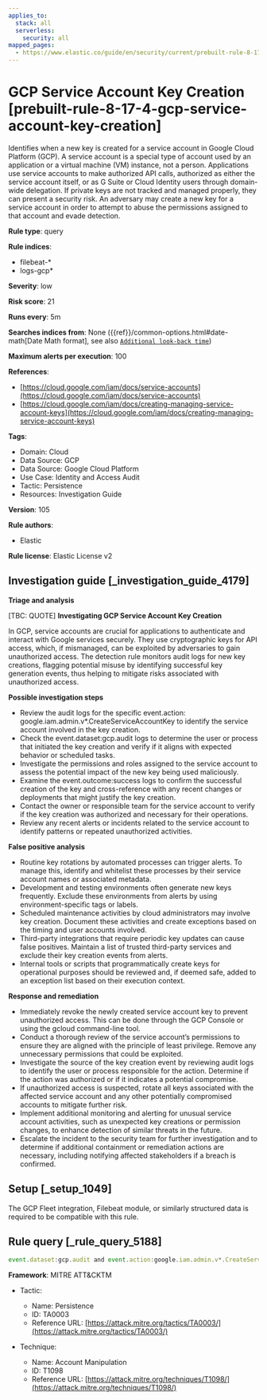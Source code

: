 ```yaml
---
applies_to:
  stack: all
  serverless:
    security: all
mapped_pages:
  - https://www.elastic.co/guide/en/security/current/prebuilt-rule-8-17-4-gcp-service-account-key-creation.html
---
```


# GCP Service Account Key Creation [prebuilt-rule-8-17-4-gcp-service-account-key-creation]

Identifies when a new key is created for a service account in Google Cloud Platform (GCP). A service account is a special type of account used by an application or a virtual machine (VM) instance, not a person. Applications use service accounts to make authorized API calls, authorized as either the service account itself, or as G Suite or Cloud Identity users through domain-wide delegation. If private keys are not tracked and managed properly, they can present a security risk. An adversary may create a new key for a service account in order to attempt to abuse the permissions assigned to that account and evade detection.

**Rule type**: query

**Rule indices**:

* filebeat-*
* logs-gcp*

**Severity**: low

**Risk score**: 21

**Runs every**: 5m

**Searches indices from**: None ({{ref}}/common-options.html#date-math[Date Math format], see also [`Additional look-back time`](docs-content://solutions/security/detect-and-alert/create-detection-rule.md#rule-schedule))

**Maximum alerts per execution**: 100

**References**:

* [https://cloud.google.com/iam/docs/service-accounts](https://cloud.google.com/iam/docs/service-accounts)
* [https://cloud.google.com/iam/docs/creating-managing-service-account-keys](https://cloud.google.com/iam/docs/creating-managing-service-account-keys)

**Tags**:

* Domain: Cloud
* Data Source: GCP
* Data Source: Google Cloud Platform
* Use Case: Identity and Access Audit
* Tactic: Persistence
* Resources: Investigation Guide

**Version**: 105

**Rule authors**:

* Elastic

**Rule license**: Elastic License v2

## Investigation guide [_investigation_guide_4179]

**Triage and analysis**

[TBC: QUOTE]
**Investigating GCP Service Account Key Creation**

In GCP, service accounts are crucial for applications to authenticate and interact with Google services securely. They use cryptographic keys for API access, which, if mismanaged, can be exploited by adversaries to gain unauthorized access. The detection rule monitors audit logs for new key creations, flagging potential misuse by identifying successful key generation events, thus helping to mitigate risks associated with unauthorized access.

**Possible investigation steps**

* Review the audit logs for the specific event.action: google.iam.admin.v*.CreateServiceAccountKey to identify the service account involved in the key creation.
* Check the event.dataset:gcp.audit logs to determine the user or process that initiated the key creation and verify if it aligns with expected behavior or scheduled tasks.
* Investigate the permissions and roles assigned to the service account to assess the potential impact of the new key being used maliciously.
* Examine the event.outcome:success logs to confirm the successful creation of the key and cross-reference with any recent changes or deployments that might justify the key creation.
* Contact the owner or responsible team for the service account to verify if the key creation was authorized and necessary for their operations.
* Review any recent alerts or incidents related to the service account to identify patterns or repeated unauthorized activities.

**False positive analysis**

* Routine key rotations by automated processes can trigger alerts. To manage this, identify and whitelist these processes by their service account names or associated metadata.
* Development and testing environments often generate new keys frequently. Exclude these environments from alerts by using environment-specific tags or labels.
* Scheduled maintenance activities by cloud administrators may involve key creation. Document these activities and create exceptions based on the timing and user accounts involved.
* Third-party integrations that require periodic key updates can cause false positives. Maintain a list of trusted third-party services and exclude their key creation events from alerts.
* Internal tools or scripts that programmatically create keys for operational purposes should be reviewed and, if deemed safe, added to an exception list based on their execution context.

**Response and remediation**

* Immediately revoke the newly created service account key to prevent unauthorized access. This can be done through the GCP Console or using the gcloud command-line tool.
* Conduct a thorough review of the service account’s permissions to ensure they are aligned with the principle of least privilege. Remove any unnecessary permissions that could be exploited.
* Investigate the source of the key creation event by reviewing audit logs to identify the user or process responsible for the action. Determine if the action was authorized or if it indicates a potential compromise.
* If unauthorized access is suspected, rotate all keys associated with the affected service account and any other potentially compromised accounts to mitigate further risk.
* Implement additional monitoring and alerting for unusual service account activities, such as unexpected key creations or permission changes, to enhance detection of similar threats in the future.
* Escalate the incident to the security team for further investigation and to determine if additional containment or remediation actions are necessary, including notifying affected stakeholders if a breach is confirmed.


## Setup [_setup_1049]

The GCP Fleet integration, Filebeat module, or similarly structured data is required to be compatible with this rule.


## Rule query [_rule_query_5188]

```js
event.dataset:gcp.audit and event.action:google.iam.admin.v*.CreateServiceAccountKey and event.outcome:success
```

**Framework**: MITRE ATT&CKTM

* Tactic:

    * Name: Persistence
    * ID: TA0003
    * Reference URL: [https://attack.mitre.org/tactics/TA0003/](https://attack.mitre.org/tactics/TA0003/)

* Technique:

    * Name: Account Manipulation
    * ID: T1098
    * Reference URL: [https://attack.mitre.org/techniques/T1098/](https://attack.mitre.org/techniques/T1098/)



